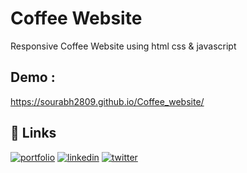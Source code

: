 # Coffee Website 
Responsive Coffee Website using html css & javascript


## Demo :
https://sourabh2809.github.io/Coffee_website/

## 🔗 Links
[![portfolio](https://img.shields.io/badge/my_portfolio-000?style=for-the-badge&logo=ko-fi&logoColor=white)](#)
[![linkedin](https://img.shields.io/badge/linkedin-0A66C2?style=for-the-badge&logo=linkedin&logoColor=white)](https://www.linkedin.com/in/sourabh-gautam-712009206/)
[![twitter](https://img.shields.io/badge/twitter-1DA1F2?style=for-the-badge&logo=twitter&logoColor=white)](https://twitter.com/)

